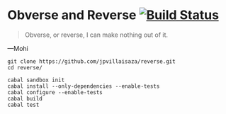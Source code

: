 Obverse and Reverse [![Build Status][build-status-image]][build-status]
===================

> Obverse, or reverse, I can make nothing out of it.

&mdash;Mohi

```
git clone https://github.com/jpvillaisaza/reverse.git
cd reverse/
```

```
cabal sandbox init
cabal install --only-dependencies --enable-tests
cabal configure --enable-tests
cabal build
cabal test
```

[build-status]: https://travis-ci.org/jpvillaisaza/reverse
[build-status-image]: https://travis-ci.org/jpvillaisaza/reverse.svg?branch=master
